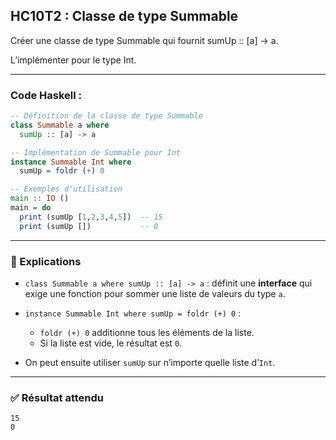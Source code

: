 ## HC10T2 : Classe de type Summable

Créer une classe de type Summable qui fournit sumUp :: [a] -> a.

L’implémenter pour le type Int.

---

### Code Haskell :

```haskell
-- Définition de la classe de type Summable
class Summable a where
  sumUp :: [a] -> a

-- Implémentation de Summable pour Int
instance Summable Int where
  sumUp = foldr (+) 0

-- Exemples d'utilisation
main :: IO ()
main = do
  print (sumUp [1,2,3,4,5])  -- 15
  print (sumUp [])           -- 0
```

---

### 🔎 Explications

* `class Summable a where sumUp :: [a] -> a` : définit une **interface** qui exige une fonction pour sommer une liste de valeurs du type `a`.
* `instance Summable Int where sumUp = foldr (+) 0` :

  * `foldr (+) 0` additionne tous les éléments de la liste.
  * Si la liste est vide, le résultat est `0`.
* On peut ensuite utiliser `sumUp` sur n’importe quelle liste d’`Int`.

---

### ✅ Résultat attendu

```
15
0
```
